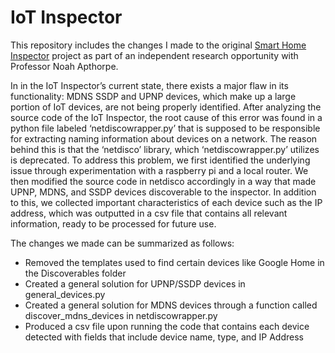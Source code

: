 # IoT Inspector

This repository includes the changes I made to the original [Smart Home Inspector](https://github.com/nyu-mlab/iot-inspector-client/tree/cr-dev) project as part of an independent research opportunity with Professor Noah Apthorpe.

In in the IoT Inspector’s current state, there exists a major flaw in its functionality: MDNS SSDP and UPNP devices, which make up a large portion of IoT devices, are not being properly identified. After analyzing the source code of the IoT Inspector, the root cause of this error was found in a python file labeled ‘netdiscowrapper.py’ that is supposed to be responsible for extracting naming information about devices on a network. The reason behind this is that the ‘netdisco’ library, which ‘netdiscowrapper.py’ utilizes is deprecated. To address this problem, we first identified the
underlying issue through experimentation with a raspberry pi and a local router. We then modified the source code in netdisco accordingly in a way that made UPNP, MDNS, and SSDP devices discoverable to
the inspector. In addition to this, we collected important characteristics of each device such as the IP address, which was outputted in a csv file that contains all relevant information, ready to be processed for
future use.

The changes we made can be summarized as follows:
- Removed the templates used to find certain devices like Google Home in the Discoverables folder
- Created a general solution for UPNP/SSDP devices in general_devices.py
- Created a general solution for MDNS devices through a function called discover_mdns_devices in netdiscowrapper.py
- Produced a csv file upon running the code that contains each device detected with fields that include device name, type, and IP Address
